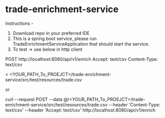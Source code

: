 # trade-enrichment-service

Instructions - 
1. Download repo in your preferred IDE
2. This is a spring boot service, please run TradeEnrichmentServiceApplication that should start the service.
3. To test -> 
use below in http client  

POST http://localhost:8080/api/v1/enrich
Accept: text/csv
Content-Type: text/csv

< <YOUR_PATH_To_PROEJCT>/trade-enrichment-service/src/test/resources/trade.csv

or 

curl --request POST --data @/<YOUR_PATH_To_PROEJCT>/trade-enrichment-service/src/test/resources/trade.csv --header 'Content-Type: text/csv' --header 'Accept: text/csv' http://localhost:8080/api/v1/enrich
